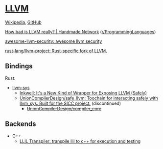 # [LLVM](https://www.llvm.org/)
[Wikipedia](https://en.wikipedia.org/wiki/LLVM), [GitHub](https://github.com/llvm/llvm-project)

[How bad is LLVM really? | Handmade Network](https://c3.handmade.network/blog/p/8852-how_bad_is_llvm_really) ([r/ProgrammingLanguages](https://www.reddit.com/r/ProgrammingLanguages/comments/19ae8jb/how_bad_is_llvm_really/))

[awesome-llvm-security: awesome llvm security](https://github.com/gmh5225/awesome-llvm-security)

[rust-lang/llvm-project: Rust-specific fork of LLVM.](https://github.com/rust-lang/llvm-project)

## Bindings
Rust:
- [llvm-sys](https://gitlab.com/taricorp/llvm-sys.rs)
  - [Inkwell: It's a New Kind of Wrapper for Exposing LLVM (Safely)](https://github.com/TheDan64/inkwell)
  - [UnionCompilerDesign/safe\_llvm: Toochain for interacting safely with llvm\_sys. Built for the SICC project.](https://github.com/UnionCompilerDesign/safe_llvm) (discontinued)
    - ~~[UnionCompilerDesign/compiler_core](https://github.com/UnionCompilerDesign/compiler_core)~~

## Backends
- C++
  - [LLIL Transpiler: transpile llil to c++ for execution and testing](https://github.com/Vector35/llil_transpiler)
